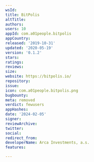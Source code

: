 ```yaml
---
wsId: 
title: BitPolis
altTitle: 
authors: 
users: 10
appId: com.a01people.bitpolis
appCountry: 
released: '2019-10-31'
updated: '2020-05-19'
version: '0.1.2'
stars: 
ratings: 
reviews: 
size: 
website: https://bitpolis.io/
repository: 
issue: 
icon: com.a01people.bitpolis.png
bugbounty: 
meta: removed
verdict: fewusers
appHashes: 
date: '2024-02-05'
signer: 
reviewArchive: 
twitter: 
social: 
redirect_from: 
developerName: Arca Investments, a.s.
features: 

---
```


